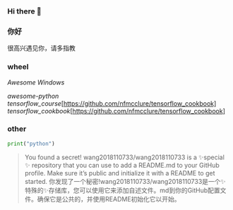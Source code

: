 ### Hi there 👋

<!--
**wang2018110733/wang2018110733** is a ✨ _special_ ✨ repository because its `README.md` (this file) appears on your GitHub profile.

Here are some ideas to get you started:

- 🔭 I’m currently working on ...
- 🌱 I’m currently learning ...
- 👯 I’m looking to collaborate on ...
- 🤔 I’m looking for help with ...
- 💬 Ask me about ...
- 📫 How to reach me: ...
- 😄 Pronouns: ...
- ⚡ Fun fact: ...
-->
### 你好
很高兴遇见你，请多指教

### wheel

*Awesome Windows* 

*awesome-python*  
*tensorflow_course*[https://github.com/nfmcclure/tensorflow_cookbook]  
*tensorflow_cookbook*[https://github.com/nfmcclure/tensorflow_cookbook]  

### other

```python
print("python")
```

>You found a secret! wang2018110733/wang2018110733 is a ✨special ✨ repository that you can use to add a README.md to your GitHub profile. Make sure it’s public and initialize it with a README to get started.
>你发现了一个秘密!wang2018110733/wang2018110733是一个✨特殊的✨存储库，您可以使用它来添加自述文件。md到你的GitHub配置文件。确保它是公共的，并使用README初始化它以开始。


